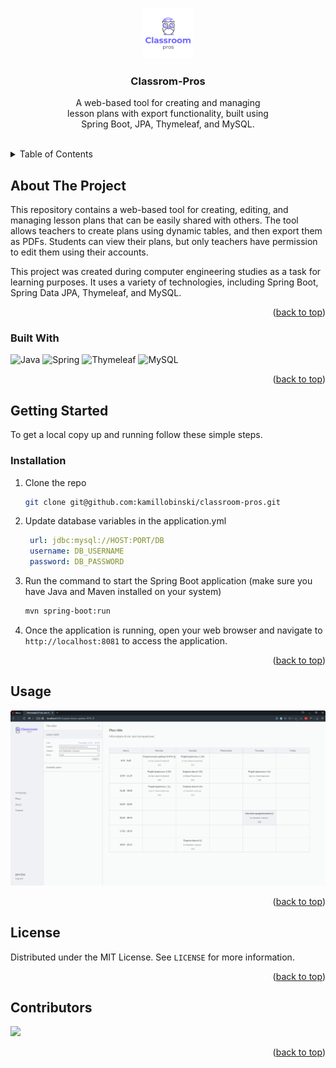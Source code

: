 <a name="readme-top"></a>



<!-- PROJECT LOGO -->
<br />
<div align="center">
  <img src="assets/logo.png" alt="Logo" width="80" height="80">
  <h3 align="center">Classrom-Pros</h3>
  <p align="center">
    A web-based tool for creating and managing
    <br>lesson plans with export functionality, built using 
    <br>Spring Boot, JPA, Thymeleaf, and MySQL.
    <br /><br />
  </p>
</div>



<!-- TABLE OF CONTENTS -->
<details>
  <summary>Table of Contents</summary>
  <ol>
    <li>
      <a href="#about-the-project">About The Project</a>
      <ul>
        <li><a href="#built-with">Built With</a></li>
      </ul>
    </li>
    <li>
      <a href="#getting-started">Getting Started</a>
      <ul>
        <li><a href="#installation">Installation</a></li>
      </ul>
    </li>
    <li><a href="#usage">Usage</a></li>
    <li><a href="#license">License</a></li>
    <li><a href="#contact">Contact</a></li>
    <li><a href="#acknowledgments">Acknowledgments</a></li>
  </ol>
</details>



<!-- ABOUT THE PROJECT -->
## About The Project

This repository contains a web-based tool for creating, editing, and managing lesson plans that can be easily shared with others. The tool allows teachers to create plans using dynamic tables, and then export them as PDFs. Students can view their plans, but only teachers have permission to edit them using their accounts.

This project was created during computer engineering studies as a task for learning purposes. It uses a variety of technologies, including Spring Boot, Spring Data JPA, Thymeleaf, and MySQL.

<p align="right">(<a href="#readme-top">back to top</a>)</p>



### Built With

![Java][Java-url]
![Spring][Spring-url]
![Thymeleaf][Thymeleaf-url]
![MySQL][MySQL-url]

<p align="right">(<a href="#readme-top">back to top</a>)</p>



<!-- GETTING STARTED -->
## Getting Started

To get a local copy up and running follow these simple steps.

### Installation

1. Clone the repo
   ```sh
   git clone git@github.com:kamillobinski/classroom-pros.git
   ```

2. Update database variables in the application.yml
   ```yaml
    url: jdbc:mysql://HOST:PORT/DB
    username: DB_USERNAME
    password: DB_PASSWORD
   ```

3. Run the command to start the Spring Boot application (make sure you have Java and Maven installed on your system)
   ```sh
   mvn spring-boot:run
   ```

4. Once the application is running, open your web browser and navigate to `http://localhost:8081` to access the application.

<p align="right">(<a href="#readme-top">back to top</a>)</p>



<!-- USAGE -->
## Usage

![cp_preview](./cp_preview.png)

<p align="right">(<a href="#readme-top">back to top</a>)</p>



<!-- LICENSE -->
## License

Distributed under the MIT License. See `LICENSE` for more information.

<p align="right">(<a href="#readme-top">back to top</a>)</p>



<!-- CONTACT -->
## Contributors

<div>
    <a href="https://github.com/kamillobinski/classroom-pros/graphs/contributors">
      <img src="https://contributors-img.web.app/image?repo=kamillobinski/classroom-pros" />
    </a>
</div>

<p align="right">(<a href="#readme-top">back to top</a>)</p>



<!-- MARKDOWN LINKS & IMAGES -->
[Java-url]: https://img.shields.io/badge/java-%23ED8B00.svg?style=for-the-badge&logo=java&logoColor=white
[Spring-url]: https://img.shields.io/badge/spring-%236DB33F.svg?style=for-the-badge&logo=spring&logoColor=white
[Thymeleaf-url]: https://img.shields.io/badge/Thymeleaf-%23005C0F.svg?style=for-the-badge&logo=Thymeleaf&logoColor=white
[MySQL-url]: https://img.shields.io/badge/mysql-%2300f.svg?style=for-the-badge&logo=mysql&logoColor=white